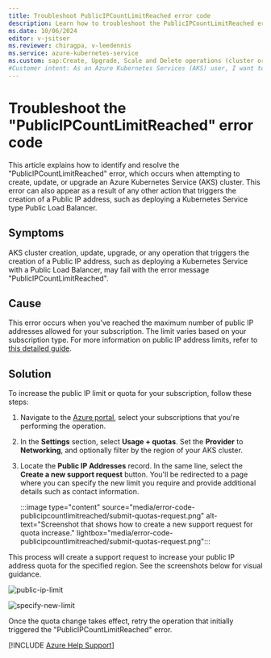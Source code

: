 ```yaml
---
title: Troubleshoot PublicIPCountLimitReached error code
description: Learn how to troubleshoot the PublicIPCountLimitReached error when you try to upgrade an Azure Kubernetes Service cluster.
ms.date: 10/06/2024
editor: v-jsitser
ms.reviewer: chiragpa, v-leedennis
ms.service: azure-kubernetes-service
ms.custom: sap:Create, Upgrade, Scale and Delete operations (cluster or nodepool)
#Customer intent: As an Azure Kubernetes Services (AKS) user, I want to troubleshoot an Azure Kubernetes Service cluster upgrade that failed because of a PublicIPCountLimitReached error so that I can upgrade the cluster successfully.
---
```


# Troubleshoot the "PublicIPCountLimitReached" error code

This article explains how to identify and resolve the "PublicIPCountLimitReached" error, which occurs when attempting to create, update, or upgrade an Azure Kubernetes Service (AKS) cluster. This error can also appear as a result of any other action that triggers the creation of a Public IP address, such as deploying a Kubernetes Service type Public Load Balancer.

## Symptoms

AKS cluster creation, update, upgrade, or any operation that triggers the creation of a Public IP address, such as deploying a Kubernetes Service with a Public Load Balancer, may fail with the error message "PublicIPCountLimitReached".

## Cause

This error occurs when you've reached the maximum number of public IP addresses allowed for your subscription. The limit varies based on your subscription type. For more information on public IP address limits, refer to [this detailed guide](/azure/azure-resource-manager/management/azure-subscription-service-limits#publicip-address).

## Solution

To increase the public IP limit or quota for your subscription, follow these steps:

1. Navigate to the [Azure portal](https://portal.azure.com/#view/Microsoft_Azure_Billing/SubscriptionsBladeV2), select your subscriptions that you're performing the operation.
2. In the **Settings** section, select **Usage + quotas**. Set the **Provider** to **Networking**, and optionally filter by the region of your AKS cluster.
3. Locate the **Public IP Addresses** record. In the same line, select the **Create a new support request** button. You'll be redirected to a page where you can specify the new limit you require and provide additional details such as contact information.

   :::image type="content" source="media/error-code-publicipcountlimitreached/submit-quotas-request.png" alt-text="Screenshot that shows how to create a new support request for quota increase." lightbox="media/error-code-publicipcountlimitreached/submit-quotas-request.png":::

This process will create a support request to increase your public IP address quota for the specified region. See the screenshots below for visual guidance.

![public-ip-limit](https://github.com/user-attachments/assets/85e93fa0-e151-4410-99b3-13410b4049b1)

![specify-new-limit](https://github.com/user-attachments/assets/de006bb5-e5c3-4c7e-91db-3a89b2991450)

Once the quota change takes effect, retry the operation that initially triggered the "PublicIPCountLimitReached" error.

[!INCLUDE [Azure Help Support](../../../includes/azure-help-support.md)]

